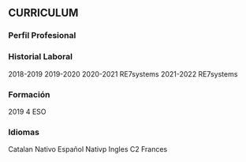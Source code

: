 ## **CURRICULUM**

### Perfil Profesional


### Historial Laboral
2018-2019 
2019-2020 
2020-2021 RE7systems
2021-2022 RE7systems

### Formación
2019 4 ESO

### Idiomas
Catalan Nativo
Español Nativp
Ingles C2
Frances 
